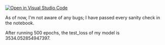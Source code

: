 [![Open in Visual Studio Code](https://classroom.github.com/assets/open-in-vscode-c66648af7eb3fe8bc4f294546bfd86ef473780cde1dea487d3c4ff354943c9ae.svg)](https://classroom.github.com/online_ide?assignment_repo_id=10002194&assignment_repo_type=AssignmentRepo)

As of now, I'm not aware of any bugs; I have passed every sanity check in the notebook.

After running 500 epochs, the test_loss of my model is 3534.052854947397.                                                                             
